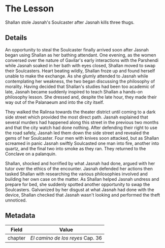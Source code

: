 # The Lesson
Shallan stole Jasnah's Soulcaster after Jasnah kills three thugs.

## Details
An opportunity to steal the Soulcaster finally arrived soon after Jasnah began using Shallan as her bathing attendant. One evening, as the women conversed over the nature of Gavilar's early interactions with the Parshendi while Jasnah soaked in her bath with eyes closed, Shallan moved to swap their Soulcasters. Heart beating wildly, Shallan froze up and found herself unable to make the exchange. As she glumly attended to Jasnah while contemplating her weakness, the two began discussing the philosophy of morality. Having decided that Shallan's studies had been too academic of late, Jasnah became suddenly inspired to teach Shallan a hands-on philosophy lesson. She dressed and, despite the late hour, they made their way out of the Palanaeum and into the city itself. 

They walked the Ralinsa towards the theater district until coming to a dark side street which provided the most direct path. Jasnah explained that several murders had happened along this street in the previous two months and that the city watch had done nothing. After defending their right to use the road safely, Jasnah led them down the side street and revealed the gems of her Soulcaster. Four men with knives soon attacked, but as Shallan screamed in panic Jasnah swiftly Soulcasted one man into fire, another into quartz, and the final two into smoke as they ran. They returned to the Conclave on a palanquin. 

Shallan, shocked and horrified by what Jasnah had done, argued with her tutor over the ethics of the encounter. Jasnah defended her actions then tasked Shallan with researching the various philosophies involved and building her own case on the matter. As Shallan helped Jasnah undress and prepare for bed, she suddenly spotted another opportunity to swap the Soulcasters. Galvanized by her disgust at what Jasnah had done with the device, Shallan checked that Jasnah wasn't looking and performed the theft unnoticed.

## Metadata
| Field | Value |
| ----- | ----- |
| chapter | *El camino de los reyes* Cap. 36 |
